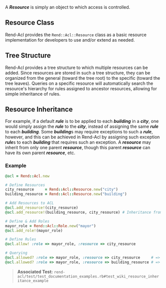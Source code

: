 A ***Resource*** is simply an object to which access is controlled.

## Resource Class
Rend-Acl provides the `Rend::Acl::Resource` class as a basic resource implementation for developers to use and/or extend as needed.


## Tree Structure
Rend-Acl provides a tree structure to which multiple resources can be added. Since resources are stored in such a tree structure, they can be organized from the general (toward the tree root) to the specific (toward the tree leaves). Queries on a specific resource will automatically search the resource's hierarchy for rules assigned to ancestor resources, allowing for simple inheritance of rules.


## Resource Inheritance
For example, if a default ***rule*** is to be applied to each ***building*** in a ***city***, one would simply assign the ***rule*** to the ***city***, instead of assigning the same ***rule*** to each ***building***. Some ***building***s may require exceptions to such a ***rule***, however, and this can be achieved in Rend-Acl by assigning such exception ***rule***s to each ***building*** that requires such an exception. A ***resource*** may inherit from only one parent ***resource***, though this parent ***resource*** can have its own parent ***resource***, etc.

### Example
```ruby
@acl = Rend::Acl.new

# Define Resources
city_resource     = Rend::Acl::Resource.new("city")
building_resource = Rend::Acl::Resource.new("building")

# Add Resources to ACL
@acl.add_resource!(city_resource)
@acl.add_resource!(building_resource, city_resource) # Inheritance from city_resource

# Define & Add Roles
mayor_role = Rend::Acl::Role.new("mayor")
@acl.add_role!(mayor_role)

# Define Rules
@acl.allow! :role => mayor_role, :resource => city_resource

# Querying
@acl.allowed? :role => mayor_role, :resource => city_resource     # => TRUE, via explicitly set rule.
@acl.allowed? :role => mayor_role, :resource => building_resource # => TRUE, via resource rule inheritance
```
> **Associated Test:** `rend-acl/test/test_documentation_examples.rb#test_wiki_resource_inheritance_example`